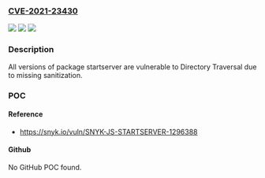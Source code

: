 ### [CVE-2021-23430](https://cve.mitre.org/cgi-bin/cvename.cgi?name=CVE-2021-23430)
![](https://img.shields.io/static/v1?label=Product&message=startserver&color=blue)
![](https://img.shields.io/static/v1?label=Version&message=%3E%3D%200%20&color=brighgreen)
![](https://img.shields.io/static/v1?label=Vulnerability&message=Directory%20Traversal&color=brighgreen)

### Description

All versions of package startserver are vulnerable to Directory Traversal due to missing sanitization.

### POC

#### Reference
- https://snyk.io/vuln/SNYK-JS-STARTSERVER-1296388

#### Github
No GitHub POC found.

